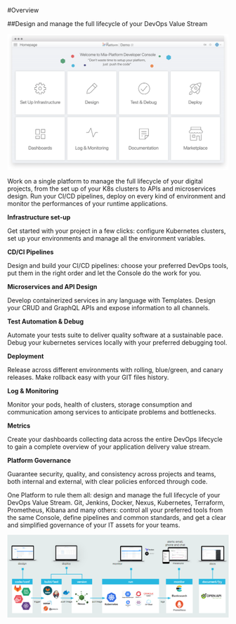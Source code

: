 #Overview

##Design and manage the full lifecycle of your DevOps Value Stream


![image alt text](img/devopsconsole.png)

Work on a single platform to manage the full lifecycle of your digital projects, from the set up of your K8s clusters to APIs and
microservices design. Run your CI/CD pipelines, deploy on every kind of environment and monitor the performances of your
runtime applications.


**Infrastructure set-up**

Get started with your project in a few clicks: configure Kubernetes clusters, set up your environments and manage all the environment variables.

**CD/CI Pipelines**

Design and build your CI/CD pipelines: choose your preferred DevOps tools, put them in the right order and let the Console do the work for you.

**Microservices and API Design**

Develop containerized services in any language with Templates. Design your CRUD and GraphQL APIs and expose information to all channels.

**Test Automation & Debug**

Automate your tests suite to deliver quality software at a sustainable pace. Debug your kubernetes services locally with your preferred debugging tool.

**Deployment**

Release across different environments with rolling, blue/green, and canary releases. Make rollback easy with your GIT files history.

**Log & Monitoring** 

Monitor your pods, health of clusters, storage consumption and communication among services to anticipate problems and bottlenecks.

**Metrics**

Create your dashboards collecting data across the entire DevOps lifecycle to gain a complete overview of your application delivery value stream.

**Platform Governance**

Guarantee security, quality, and consistency across projects and teams, both internal and external, with clear policies enforced through code.


One Platform to rule them all: design and manage the full lifecycle of your DevOps Value Stream.
Git, Jenkins, Docker, Nexus, Kubernetes, Terraform, Prometheus, Kibana and many others: control all your preferred tools from the same Console, define pipelines and common standards, and get a clear and simplified governance of your IT assets for your teams.

![image alt text](img/valuestream.png)
